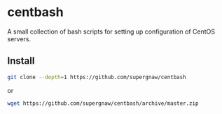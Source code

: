 # centbash
A small collection of bash scripts for setting up configuration of CentOS servers.

## Install
```bash
git clone --depth=1 https://github.com/supergnaw/centbash
```
or
```sh
wget https://github.com/supergnaw/centbash/archive/master.zip
```
